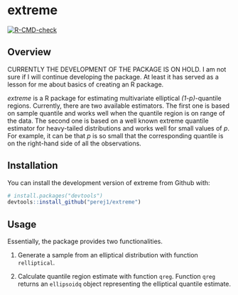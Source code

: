 
<!-- README.md is generated from README.Rmd. Please edit that file -->

# extreme

<!-- badges: start -->

[![R-CMD-check](https://github.com/perej1/extreme/workflows/R-CMD-check/badge.svg)](https://github.com/perej1/extreme/actions)
<!-- badges: end -->

## Overview

CURRENTLY THE DEVELOPMENT OF THE PACKAGE IS ON HOLD. I am not sure if I
will continue developing the package. At least it has served as a lesson
for me about basics of creating an R package.

*extreme* is a R package for estimating multivariate elliptical
*(1-p)*-quantile regions. Currently, there are two available estimators.
The first one is based on sample quantile and works well when the
quantile region is on range of the data. The second one is based on a
well known extreme quantile estimator for heavy-tailed distributions and
works well for small values of *p*. For example, it can be that *p* is
so small that the corresponding quantile is on the right-hand side of
all the observations.

## Installation

You can install the development version of extreme from Github with:

``` r
# install.packages("devtools")
devtools::install_github("perej1/extreme")
```

## Usage

Essentially, the package provides two functionalities.

1.  Generate a sample from an elliptical distribution with function
    `relliptical`.

2.  Calculate quantile region estimate with function `qreg`. Function
    `qreg` returns an `ellipsoidq` object representing the elliptical
    quantile estimate.
